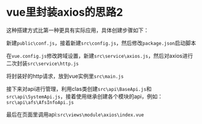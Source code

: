 # vue里封装axios的思路2

这种搭建方式比第一种更具有实际应用，具体创建步骤如下：

新建`public\conf.js`，接着新建`src\config.js`，然后修改`package.json`启动脚本

在`vue.config.js`修改跨域设置，新建`src\service\axios.js`，然后对axios进行二次封装`src\service\http.js`

将封装好的http请求，放到vue实例里`src\main.js`

接下来对api进行管理，利用clas类创建`src\api\BaseApi.js`和`src\api\SystemApi.js`，接着使用继承创建各个模块的api，例如：`src\api\afs\AfsInfoApi.js`

最后在页面里调用api:`src\views\module\axios\index.vue`







